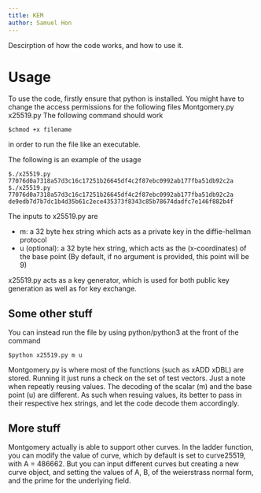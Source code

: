 ```yaml
---
title: KEM
author: Samuel Hon
---
```


Descirption of how the code works, and how to use it.

# Usage
To use the code, firstly ensure that python is installed.
You might have to change the access permissions for the following files
Montgomery.py x25519.py
The following command should work
```
$chmod +x filename
```
in order to run the file like an executable.

The following is an example of the usage
```
$./x25519.py 77076d0a7318a57d3c16c17251b26645df4c2f87ebc0992ab177fba51db92c2a
$./x25519.py 77076d0a7318a57d3c16c17251b26645df4c2f87ebc0992ab177fba51db92c2a de9edb7d7b7dc1b4d35b61c2ece435373f8343c85b78674dadfc7e146f882b4f
```
The inputs to x25519.py are 
- m: a 32 byte hex string which acts as a private key in the diffie-hellman protocol
- u (optional): a 32 byte hex string, which acts as the (x-coordinates) of the base point (By default, if no argument is provided, this point will be 9)

x25519.py acts as a key generator, which is used for both public key generation as well as for key exchange.

## Some other stuff
You can instead run the file by using python/python3 at the front of the command
```
$python x25519.py m u
```

Montgomery.py is where most of the functions (such as xADD xDBL) are stored. Running it just runs a check on the set of test vectors.
Just a note when repeatly reusing values. The decoding of the scalar (m) and the base point (u) are different. 
As such when resuing values, its better to pass in their respective hex strings, and let the code decode them accordingly.

## More stuff
Montgomery actually is able to support other curves. 
In the ladder function, you can modify the value of curve, which by default is set to curve25519, with A = 486662.
But you can input different curves but creating a new curve object, and setting the values of A, B, of the weierstrass normal form, and the prime for the underlying field.
